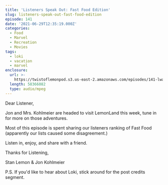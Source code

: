 ```yaml
---
title: 'Listeners Speak Out: Fast Food Edition'
slug: listeners-speak-out-fast-food-edition
episode: 141
date: '2021-06-29T12:35:19.000Z'
categories:
  - Food
  - Marvel
  - Recreation
  - Movies
tags:
  - loki
  - vacation
  - marvel
enclosure:
  url: >-
    https://twistoflemonpod.s3.us-east-2.amazonaws.com/episodes/141-lwatol-20210629.mp3
  length: 58366082
  type: audio/mpeg
---
```


Dear Listener,

Jon and Mrs. Kohlmeier are headed to visit LemonLand this week, tune in for more on those adventures.

Most of this episode is spent sharing our listeners ranking of Fast Food (apparently our lists caused some disagreement.)

Listen in, enjoy, and share with a friend.

Thanks for Listening,

Stan Lemon & Jon Kohlmeier

P.S. If you'd like to hear about Loki, stick around for the post credits segment.
